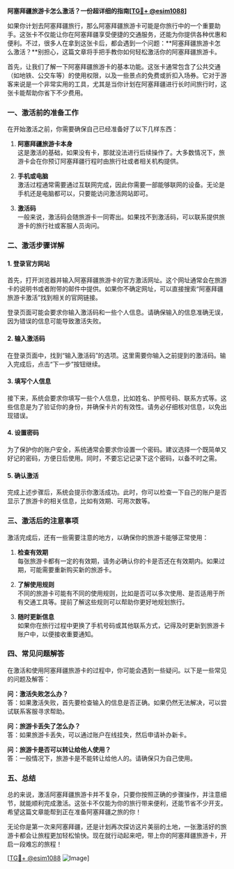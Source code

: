 **阿塞拜疆旅游卡怎么激活？一份超详细的指南[[TG💪+ @esim1088](https://t.me/s/esim1088)]**

如果你计划去阿塞拜疆旅行，那么阿塞拜疆旅游卡可能是你旅行中的一个重要助手。这张卡不仅能让你在阿塞拜疆享受便捷的交通服务，还能为你提供各种优惠和便利。不过，很多人在拿到这张卡后，都会遇到一个问题：**阿塞拜疆旅游卡怎么激活？**别担心，这篇文章将手把手教你如何轻松激活你的阿塞拜疆旅游卡。

首先，让我们了解一下阿塞拜疆旅游卡的基本功能。这张卡通常包含了公共交通（如地铁、公交车等）的使用权限，以及一些景点的免费或折扣入场券。它对于游客来说是一个非常实用的工具，尤其是当你计划在阿塞拜疆进行长时间旅行时，这张卡能帮助你省下不少费用。

### 一、激活前的准备工作

在开始激活之前，你需要确保自己已经准备好了以下几样东西：

1. **阿塞拜疆旅游卡本身**  
   这是激活的基础，如果没有卡，那就没法进行后续操作了。大多数情况下，旅游卡会在你预订阿塞拜疆行程时由旅行社或者相关机构提供。

2. **手机或电脑**  
   激活过程通常需要通过互联网完成，因此你需要一部能够联网的设备。无论是手机还是电脑都可以，只要能访问激活网站即可。

3. **激活码**  
   一般来说，激活码会随旅游卡一同寄出。如果找不到激活码，可以联系提供旅游卡的旅行社或客服人员询问。

### 二、激活步骤详解

#### 1. 登录官方网站
首先，打开浏览器并输入阿塞拜疆旅游卡的官方激活网址。这个网址通常会在旅游卡的说明书或者附带的邮件中提供。如果你不确定网址，可以直接搜索“阿塞拜疆旅游卡激活”找到相关的官网链接。

登录页面可能会要求你输入激活码和一些个人信息。请确保输入的信息准确无误，因为错误的信息可能导致激活失败。

#### 2. 输入激活码
在登录页面中，找到“输入激活码”的选项。这里需要你输入之前提到的激活码。输入完成后，点击“下一步”按钮继续。

#### 3. 填写个人信息
接下来，系统会要求你填写一些个人信息，比如姓名、护照号码、联系方式等。这些信息是为了验证你的身份，并确保卡片的有效性。请务必仔细核对信息，以免出现错误。

#### 4. 设置密码
为了保护你的账户安全，系统通常会要求你设置一个密码。建议选择一个既简单又好记的密码，方便日后使用。同时，不要忘记记录下这个密码，以备不时之需。

#### 5. 确认激活
完成上述步骤后，系统会提示你激活成功。此时，你可以检查一下自己的账户是否显示了旅游卡的相关信息，比如有效期、可用次数等。

### 三、激活后的注意事项

激活完成后，还有一些需要注意的地方，以确保你的旅游卡能够正常使用：

1. **检查有效期**  
   每张旅游卡都有一定的有效期，请务必确认你的卡是否还在有效期内。如果过期，可能需要重新购买新的旅游卡。

2. **了解使用规则**  
   不同的旅游卡可能有不同的使用规则，比如是否可以多次使用、是否适用于所有交通工具等。提前了解这些规则可以帮助你更好地规划旅行。

3. **随时更新信息**  
   如果你在旅行过程中更换了手机号码或其他联系方式，记得及时更新到旅游卡账户中，以便接收重要通知。

### 四、常见问题解答

在激活和使用阿塞拜疆旅游卡的过程中，你可能会遇到一些疑问。以下是一些常见的问题及解答：

**问：激活失败怎么办？**  
答：如果激活失败，首先要检查输入的信息是否正确。如果仍然无法解决，可以尝试联系客服寻求帮助。

**问：旅游卡丢失了怎么办？**  
答：如果旅游卡丢失，可以通过账户在线挂失，然后申请补办新卡。

**问：旅游卡是否可以转让给他人使用？**  
答：一般情况下，旅游卡是不能转让给他人的。请确保只为自己使用。

### 五、总结

总的来说，激活阿塞拜疆旅游卡并不复杂，只要你按照正确的步骤操作，并注意细节，就能顺利完成激活。这张卡不仅能为你的旅行带来便利，还能节省不少开支。希望这篇文章能帮到正在准备阿塞拜疆之旅的你！

无论你是第一次来阿塞拜疆，还是计划再次探访这片美丽的土地，一张激活好的旅游卡都会让旅程更加轻松愉快。现在就行动起来吧，带上你的阿塞拜疆旅游卡，开启一段难忘的旅程！

[[TG💪+ @esim1088](https://t.me/s/esim1088) ![Image](https://i.postimg.cc/4NQfJmqS/Snipaste-2025-05-13-00-14-12.png)]